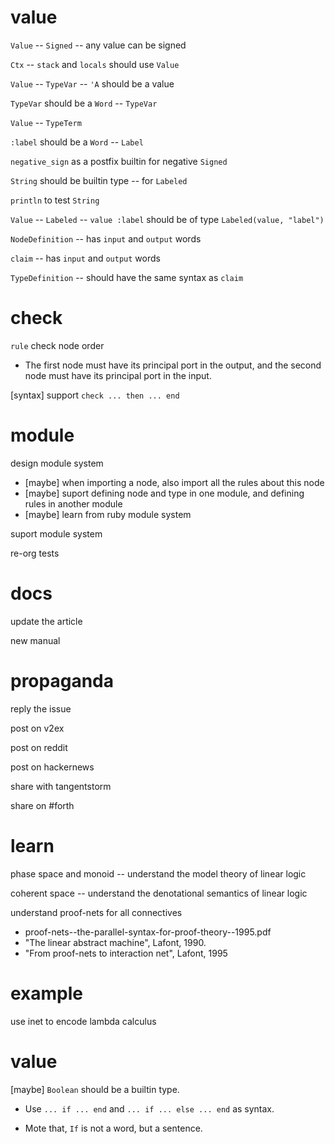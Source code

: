 # value

`Value` -- `Signed` -- any value can be signed

`Ctx` -- `stack` and `locals` should use `Value`

`Value` -- `TypeVar` -- `'A` should be a value

`TypeVar` should be a `Word` -- `TypeVar`

`Value` -- `TypeTerm`

`:label` should be a `Word` -- `Label`

`negative_sign` as a postfix builtin for negative `Signed`

`String` should be builtin type -- for `Labeled`

`println` to test `String`

`Value` -- `Labeled` -- `value :label` should be of type `Labeled(value, "label")`

`NodeDefinition` -- has `input` and `output` words

`claim` -- has `input` and `output` words

`TypeDefinition` -- should have the same syntax as `claim`

# check

`rule` check node order

- The first node must have its principal port in the output,
  and the second node must have its principal port in the input.

[syntax] support `check ... then ... end`

# module

design module system

- [maybe] when importing a node, also import all the rules about this node
- [maybe] suport defining node and type in one module, and defining rules in another module
- [maybe] learn from ruby module system

suport module system

re-org tests

# docs

update the article

new manual

# propaganda

reply the issue

post on v2ex

post on reddit

post on hackernews

share with tangentstorm

share on #forth

# learn

phase space and monoid -- understand the model theory of linear logic

coherent space -- understand the denotational semantics of linear logic

understand proof-nets for all connectives

- proof-nets--the-parallel-syntax-for-proof-theory--1995.pdf
- "The linear abstract machine", Lafont, 1990.
- "From proof-nets to interaction net", Lafont, 1995

# example

use inet to encode lambda calculus

# value

[maybe] `Boolean` should be a builtin type.

- Use `... if ... end` and `... if ... else ... end` as syntax.

- Mote that, `If` is not a word, but a sentence.
